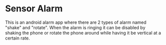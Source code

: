 # Sensor Alarm

This is an android alarm app where there are 2 types of alarm named "shake" and "rotate". When the alarm is ringing it can be disabled by shaking the phone or rotate the phone around while having it be vertical at a certain rate.
